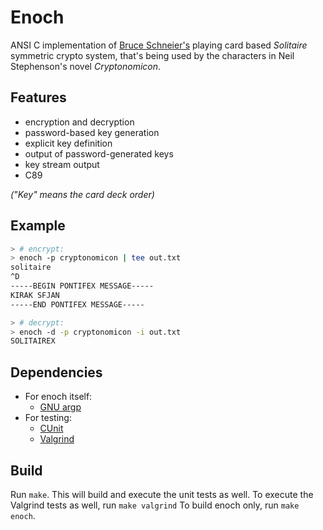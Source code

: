 # Enoch

ANSI C implementation of
[Bruce Schneier's](https://www.schneier.com/academic/solitaire/)
playing card based *Solitaire* symmetric crypto system, that's
being used by the characters in Neil Stephenson's novel
*Cryptonomicon*.

## Features

* encryption and decryption
* password-based key generation
* explicit key definition
* output of password-generated keys
* key stream output
* C89

*("Key" means the card deck order)*

## Example

```bash
> # encrypt:
> enoch -p cryptonomicon | tee out.txt
solitaire
^D
-----BEGIN PONTIFEX MESSAGE-----
KIRAK SFJAN 
-----END PONTIFEX MESSAGE-----

> # decrypt:
> enoch -d -p cryptonomicon -i out.txt
SOLITAIREX
```

## Dependencies

* For enoch itself:
    * [GNU argp](https://www.gnu.org/software/libc/manual/html_node/Argp.html)
* For testing:
    * [CUnit](http://cunit.sourceforge.net)
    * [Valgrind](https://valgrind.org)

## Build

Run `make`. This will build and execute the unit tests as well.
To execute the Valgrind tests as well, run `make valgrind`
To build enoch only, run `make enoch`.

